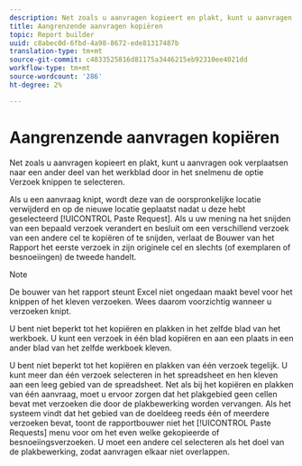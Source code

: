 ```yaml
---
description: Net zoals u aanvragen kopieert en plakt, kunt u aanvragen ook verplaatsen naar een ander deel van het werkblad door in het snelmenu de optie Verzoek knippen te selecteren.
title: Aangrenzende aanvragen kopiëren
topic: Report builder
uuid: c8abec0d-6fbd-4a98-8672-ede81317487b
translation-type: tm+mt
source-git-commit: c4833525816d81175a3446215eb92310ee4021dd
workflow-type: tm+mt
source-wordcount: '286'
ht-degree: 2%

---
```



# Aangrenzende aanvragen kopiëren

Net zoals u aanvragen kopieert en plakt, kunt u aanvragen ook verplaatsen naar een ander deel van het werkblad door in het snelmenu de optie Verzoek knippen te selecteren.

Als u een aanvraag knipt, wordt deze van de oorspronkelijke locatie verwijderd en op de nieuwe locatie geplaatst nadat u deze hebt geselecteerd [!UICONTROL Paste Request]. Als u uw mening na het snijden van een bepaald verzoek verandert en besluit om een verschillend verzoek van een andere cel te kopiëren of te snijden, verlaat de Bouwer van het Rapport het eerste verzoek in zijn originele cel en slechts (of exemplaren of besnoeiingen) de tweede handelt.

>[!NOTE]
>
>De bouwer van het rapport steunt Excel niet ongedaan maakt bevel voor het knippen of het kleven verzoeken. Wees daarom voorzichtig wanneer u verzoeken knipt.

U bent niet beperkt tot het kopiëren en plakken in het zelfde blad van het werkboek. U kunt een verzoek in één blad kopiëren en aan een plaats in een ander blad van het zelfde werkboek kleven.

U bent niet beperkt tot het kopiëren en plakken van één verzoek tegelijk. U kunt meer dan één verzoek selecteren in het spreadsheet en hen kleven aan een leeg gebied van de spreadsheet. Net als bij het kopiëren en plakken van één aanvraag, moet u ervoor zorgen dat het plakgebied geen cellen bevat met verzoeken die door de plakbewerking worden vervangen. Als het systeem vindt dat het gebied van de doeldeeg reeds één of meerdere verzoeken bevat, toont de rapportbouwer niet het [!UICONTROL Paste Requests] menu voor om het even welke gekopieerde of besnoeiingsverzoeken. U moet een andere cel selecteren als het doel van de plakbewerking, zodat aanvragen elkaar niet overlappen.
